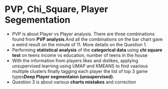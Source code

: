 # PVP, Chi_Square, Player Segementation
* PVP is about Player vs Player analysis. There are three combinations found from **PVP analysis**.And all the combinations on the bar chart gave a weird result on the minute of 11. More details on the Question 1.
* Performing **statistical analysis** of the **categorical data** using **chi square test** on teens income vs education, number of teens in the house
* With the information from players likes and dislikes, applying unsupervised learning using UMAP and KMEANS to find vaarious multiple clusters finally tagging each player the list of top 3 game types**Deep Player segmentaion (unsupervised)**.
* Question 3 is about various **charts mistakes** and correction
